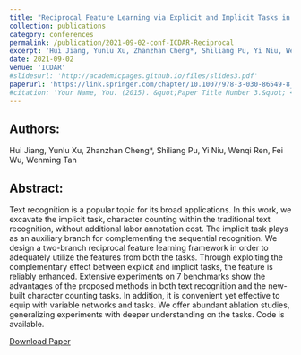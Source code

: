 ```yaml
---
title: "Reciprocal Feature Learning via Explicit and Implicit Tasks in Scene Text Recognition"
collection: publications
category: conferences
permalink: /publication/2021-09-02-conf-ICDAR-Reciprocal
excerpt: 'Hui Jiang, Yunlu Xu, Zhanzhan Cheng*, Shiliang Pu, Yi Niu, Wenqi Ren, Fei Wu, Wenming Tan'
date: 2021-09-02
venue: 'ICDAR'
#slidesurl: 'http://academicpages.github.io/files/slides3.pdf'
paperurl: 'https://link.springer.com/chapter/10.1007/978-3-030-86549-8_7'
#citation: 'Your Name, You. (2015). &quot;Paper Title Number 3.&quot; <i>Journal 1</i>. 1(3).'
---
```


Authors:
------
Hui Jiang, Yunlu Xu, Zhanzhan Cheng*, Shiliang Pu, Yi Niu, Wenqi Ren, Fei Wu, Wenming Tan

Abstract:
------
Text recognition is a popular topic for its broad applications. In this work, we excavate the implicit task, character counting within the traditional text recognition, without additional labor annotation cost. The implicit task plays as an auxiliary branch for complementing the sequential recognition. We design a two-branch reciprocal feature learning framework in order to adequately utilize the features from both the tasks. Through exploiting the complementary effect between explicit and implicit tasks, the feature is reliably enhanced. Extensive experiments on 7 benchmarks show the advantages of the proposed methods in both text recognition and the new-built character counting tasks. In addition, it is convenient yet effective to equip with variable networks and tasks. We offer abundant ablation studies, generalizing experiments with deeper understanding on the tasks. Code is available.

[Download Paper](https://link.springer.com/chapter/10.1007/978-3-030-86549-8_7)